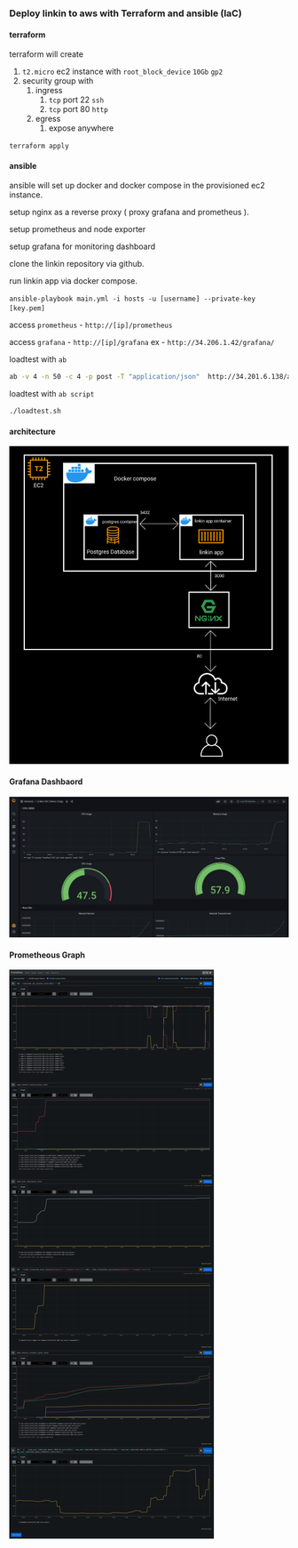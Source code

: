 ### Deploy linkin to aws with Terraform and ansible (IaC)

#### terraform

terraform will create

1. `t2.micro` ec2 instance with `root_block_device` `10Gb` `gp2`
2. security group with
   1. ingress
      1. `tcp` port 22 `ssh`
      2. `tcp` port 80 `http`
      <!-- 3. `tcp` port 3000 testing linkin app -->
   2. egress
      1. expose anywhere

`terraform apply`

#### ansible

ansible will set up docker and docker compose in the provisioned ec2 instance.

setup nginx as a reverse proxy ( proxy grafana and prometheus ).

setup prometheus and node exporter

setup grafana for monitoring dashboard

clone the linkin repository via github.

run linkin app via docker compose.

`ansible-playbook main.yml -i hosts -u [username] --private-key [key.pem]`

access `prometheus` - `http://[ip]/prometheus`

access `grafana` - `http://[ip]/grafana` ex - `http://34.206.1.42/grafana/`

loadtest with `ab`

```bash
ab -v 4 -n 50 -c 4 -p post -T "application/json"  http://34.201.6.138/api/login
```

loadtest with `ab script`

```bash
./loadtest.sh
```

<!-- add postgres monitorung grafana

add loki for logs monitoring

-->

<!-- http://34.201.6.138/prometheus/

graph?g0.expr=100%20-%20rate(node_cpu_seconds_total%5B30s%5D)%20*%20100&g0.tab=0&g0.stacked=0&g0.show_exemplars=0&g0.range_input=15m&g1.expr=node_network_receive_bytes_total&g1.tab=0&g1.stacked=0&g1.show_exemplars=0&g1.range_input=1h&g2.expr=node_disk_read_bytes_total&g2.tab=0&g2.stacked=0&g2.show_exemplars=0&g2.range_input=1h&g3.expr=100%20-%20((node_filesystem_avail_bytes%7Bmountpoint%3D%22%2F%22%2Cfstype!%3D%22rootfs%22%7D%20*%20100)%20%2F%20node_filesystem_size_bytes%7Bmountpoint%3D%22%2F%22%2Cfstype!%3D%22rootfs%22%7D)&g3.tab=0&g3.stacked=0&g3.show_exemplars=0&g3.range_input=1h&g4.expr=node_network_transmit_bytes_total&g4.tab=0&g4.stacked=0&g4.show_exemplars=0&g4.range_input=1h&g5.expr=100%20*%20(1%20-%20((avg_over_time(node_memory_MemFree_bytes%5B30s%5D)%20%2B%20avg_over_time(node_memory_Cached_bytes%5B30s%5D)%20%2B%20avg_over_time(node_memory_Buffers_bytes%5B30s%5D))%20%2F%20avg_over_time(node_memory_MemTotal_bytes%5B30s%5D)))&g5.tab=0&g5.stacked=0&g5.show_exemplars=0&g5.range_input=15m

-->

#### architecture

![architecture](diagram.png)

#### Grafana Dashbaord

![grafana](grafana.png)

#### Prometheous Graph

![prometheous](prometheous.png)
